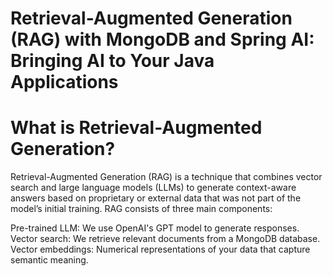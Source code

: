 # Retrieval-Augmented Generation (RAG) with MongoDB and Spring AI: Bringing AI to Your Java Applications

# What is Retrieval-Augmented Generation?

Retrieval-Augmented Generation (RAG) is a technique that combines vector search and large language models (LLMs) to generate context-aware answers based on proprietary or external data that was not part of the model’s initial training. RAG consists of three main components:

Pre-trained LLM: We use OpenAI's GPT model to generate responses.
Vector search: We retrieve relevant documents from a MongoDB database.
Vector embeddings: Numerical representations of your data that capture semantic meaning.
